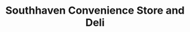 ---
title: "Southhaven Convenience Store and Deli"
url: /brookhaven/southhaven-convenience-store-and-deli/
shop: Lebensmittel
---